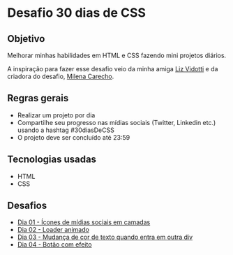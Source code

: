 # Desafio 30 dias de CSS

## Objetivo
Melhorar minhas habilidades em HTML e CSS fazendo mini projetos diários.

A inspiração para fazer esse desafio veio da minha amiga [Liz Vidotti](https://github.com/lizvidotti91) e da criadora do desafio, [Milena Carecho](https://github.com/MilenaCarecho/30diasDeCSS).

## Regras gerais
- Realizar um projeto por dia
- Compartilhe seu progresso nas mídias sociais (Twitter, Linkedin etc.) usando a hashtag #30diasDeCSS
- O projeto deve ser concluído até 23:59

## Tecnologias usadas
- HTML
- CSS

## Desafios
- [Dia 01 - Ícones de mídias sociais em camadas](https://github.com/plgisele/30-dias-css/tree/main/desafios/dia%2001)
- [Dia 02 - Loader animado](https://github.com/plgisele/30-dias-css/tree/main/desafios/dia%2002)
- [Dia 03 - Mudança de cor de texto quando entra em outra div](https://github.com/plgisele/30-dias-css/tree/main/desafios/dia%2003)
- [Dia 04 - Botão com efeito](https://github.com/plgisele/30-dias-css/tree/main/desafios/dia%2004)